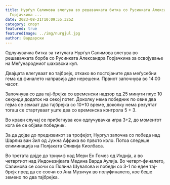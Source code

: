 ```yaml
---
title: Нурѓул Салимова влегува во решавачката битка со Русинката Александра
  Горјачкина ...
date: 2023-08-21T10:09:55.325Z
category: спорт
featured: true
featuredImage: ../img/nurgjul.jpg
author: Вардарски
---
```

Одлучувачка битка за титулата
Нурѓул Салимова влегува во решавачката борба со Русинката Александра Горјачкина за освојување на Меѓународниот шаховски куп.

Двајцата влегуваат во тајбрејк, откако во постојаните два меѓусебни гема од финалето направија две нерешени. Првиот започнува во 14:00 часот.

Започнува со два тај-брејка со временски надзор од 25 минути плус 10 секунди додаток на секој потег. Доколку нема победник по овие два гејма се земаат два тајбрејка со 10+10 време, доколку нема резултат тогаш се стартуваат уште два со временска контрола 5 + 3.

Во краен случај се прибегнува кон одлучувачка игра 3+2, до моментот кога ќе се објави победник.

За да дојде до предизвикот за трофејот, Нургул започна со победа над Шарлиз ван Зил од Јужна Африка во првото коло. Потоа следеше елиминација на Полјаката Оливија Киолбаса.

Во третата дојде до триумф над Мери Ен Гомез од Индија, а во четвртиот над Индонезијката Медина Варда Аулија. Во четврт-финалето, Салимова се соочи со Полина Шувалова и победи со 3-1 по еден тај-брејк пред да се соочи со Ана Музичук во полуфиналето, кое беше земено по два тајбрејка.